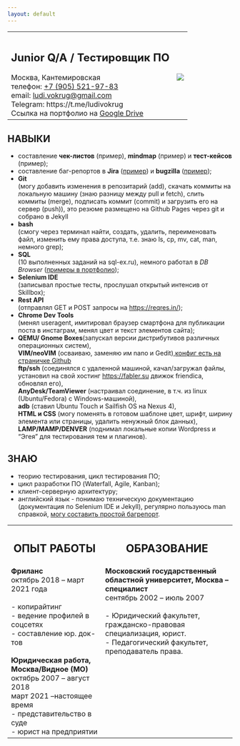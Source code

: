 ```yaml
---
layout: default
---
```


<table border="0">
   <tr>
    <th>                              </th>
    <th> </th>
   </tr>
   <tr><td vertical-align="center">
<h2>Junior Q/A / Тестировщик ПО</h2>
Москва, Кантемировская <br>
телефон: <a href="tel:+79055219783"> +7 (905) 521-97-83</a> <br>
email: <a href="mailto:ludi.vokrug@gmail.com">ludi.vokrug@gmail.com</a> <br>
Telegram: <a rhef="https://t.me/ludivokrug">https://t.me/ludivokrug</a><br>
Ссылка на портфолио на <a href="https://drive.google.com/drive/folders/1uRbR2jLwcMhU6GdS2McZGnfwh22El-pT?usp=sharing">Google Drive</a></td>
<td valign="right"><img src="http://tekstovod.github.io/pic/ava.jpg"></td></tr>
</table> 


## НАВЫКИ
+ составление __чек-листов__ (<a rhef="https://docs.google.com/document/d/1YgFdAitE1fVmRqhgJyb6A1HzXOovrznoEPwCYiV4u-o/edit?usp=sharing">пример</a>), **mindmap** (<a rhef="https://drive.google.com/file/d/1oxhYQovzLW8qCcMKSk_B1EPMX5TMI5V4/view?usp=sharing">пример</a>) и **тест-кейсов** (<a rhef="https://docs.google.com/document/d/18qSnPJlKlxhsUzWNJBdMjrnvakvGqFdfx2237jm4YJg/edit?usp=sharing">пример</a>);
+ составление баг-репортов в **Jira** (<a href="https://drive.google.com/file/d/161ae9PQWw0hrNIhQdfy0sqks8ptySPx_/view?usp=sharing">пример</a>) и **bugzilla** (<a href="https://drive.google.com/file/d/11ypvhSZ1OOBA6QXXeP9AFKzWVT8DHFIL/view?usp=sharing">пример</a>);
+ **Git**  
(могу добавить изменения в репозитарий (add), скачать коммиты на локальную машину (знаю разницу между pull и fetch), слить коммиты (merge), подписать коммит (commit) и загрузить его на сервер (push)), это резюме размещено на Github Pages через git и собрано в Jekyll
+ **bash**  
(смогу через терминал найти, создать, удалить, переименовать файл, изменить ему права доступа, т.е. знаю ls, cp, mv, cat, man, немного grep);
+ **SQL**  
(10 выполненных заданий на sql-ex.ru), немного работал в _DB Browser_ (<a href="https://drive.google.com/drive/folders/1mSFusmefIqfBqKNo41i8HeiODzWucKu4?usp=sharing">примеры в портфолио</a>);
+ **Selenium IDE**  
(записывал простые тесты, прослушал открытый интенсив от Skillbox);
+ **Rest API**  
(отправлял GET и POST запросы на https://reqres.in/);
+ **Chrome Dev Tools**  
(менял useragent, имитировал браузер смартфона для публикации поста в инстаграм, менял цвет и текст элементов сайта);
+ **QEMU/ Gnome Boxes**(запускал версии дистрибутивов различных операционных систем),  
  **VIM/neoVIM** (осваиваю, заменяю им nano и Gedit),<a href="https://github.com/ludi-vokrug/dot.vim">конфиг есть на страничке Github</a>  
  **ftp/ssh** (соединялся с удаленной машиной, качал/загружал файлы, установил на свой хостинг https://fabler.su движок friendica, обновлял его),  
  **AnyDesk/TeamViewer** (настраивал соединение, в т.ч. из linux (Ubuntu/Fedora) с Windows-машиной),  
  **adb** (ставил Ubuntu Touch и Sailfish OS на Nexus 4),  
  **HTML и CSS** (могу поменять в готовом шаблоне цвет, шрифт, ширину элемента или страницы, удалить ненужный блок данных),  
  **LAMP/MAMP/DENVER** (поднимал локальные копии Wordpress и “Эгея” для тестирования тем и плагинов).
 
## ЗНАЮ

+ теорию тестирования, цикл тестирования ПО;
+ цикл разработки ПО (Waterfall, Agile, Kanban);
+ клиент-серверную архитектуру;
+ английский язык - понимаю техническую документацию (документация по Selenium IDE и Jekyll), регулярно пользуюсь man справкой, <a href="https://bugzilla.rpmfusion.org/show_bug.cgi?id=5918"> могу составить простой багрепорт</a>.



<table border="0" layout="fixed">
   <tr>
    <th> <h2>ОПЫТ РАБОТЫ</h2> </th>
    <th> <h2>ОБРАЗОВАНИЕ</h2> </th>
   </tr>
   <tr><td valign="top">
<b>Фриланс</b><br>
октябрь 2018 – март 2021 года<br>
<br>
- копирайтинг<br>
- ведение профилей в соцсетях<br>
- составление юр. док-тов<br>
 <br>
<b>Юридическая работа,
Москва/Видное (МО)</b><br>
октябрь 2007 – август 2018<br>
март 2021 –настоящее время<br>
- представительство в суде<br>
- юрист на предприятии<br>
</td>
<td valign="top">
<b>Московский государственный областной университет, Москва – специалист</b><br>
сентябрь 2002 – июль 2007<br>
<br>
- Юридический факультет, гражданско-правовая специализация, юрист.<br>
- Педагогический факультет, преподаватель права.<br>
</td></tr>
</table> 

